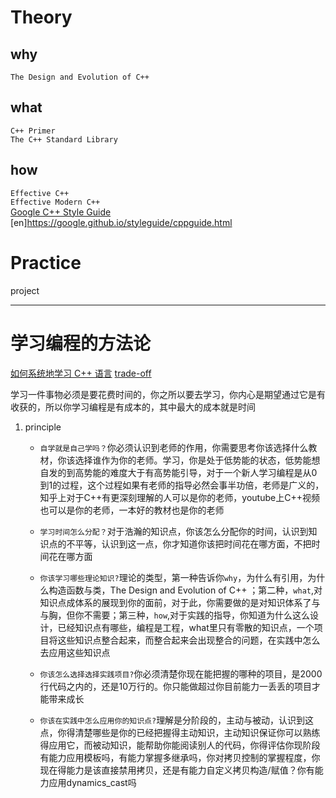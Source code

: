 # Theory
## why
`The Design and Evolution of C++`  

## what
`C++ Primer`  
`The C++ Standard Library`  

## how
`Effective C++`  
`Effective Modern C++`  
[Google C++ Style Guide](https://zh-google-styleguide.readthedocs.io/en/latest/google-cpp-styleguide/) 
[en]https://google.github.io/styleguide/cppguide.html

# Practice
project

---
# 学习编程的方法论

[如何系统地学习 C++ 语言](https://www.zhihu.com/question/23447320)
[trade-off](https://www.zhihu.com/question/352329405/answer/927271065)

学习一件事物必须是要花费时间的，你之所以要去学习，你内心是期望通过它是有收获的，所以你学习编程是有成本的，其中最大的成本就是时间

1. principle
   - `自学就是自己学吗？`你必须认识到老师的作用，你需要思考你该选择什么教材，你该选择谁作为你的老师。学习，你是处于低势能的状态，低势能想自发的到高势能的难度大于有高势能引导，对于一个新人学习编程是从0到1的过程，这个过程如果有老师的指导必然会事半功倍，老师是广义的，知乎上对于C++有更深刻理解的人可以是你的老师，youtube上C++视频也可以是你的老师，一本好的教材也是你的老师
   - `学习时间怎么分配？`对于浩瀚的知识点，你该怎么分配你的时间，认识到知识点的不平等，认识到这一点，你才知道你该把时间花在哪方面，不把时间花在哪方面

   - `你该学习哪些理论知识?`理论的类型，第一种告诉你`why`，为什么有引用，为什么构造函数与类，The Design and Evolution of C++ ；第二种，`what`,对知识点成体系的展现到你的面前，对于此，你需要做的是对知识体系了与与胸，但你不需要；第三种，`how`,对于实践的指导，你知道为什么这么设计，已经知识点有哪些，编程是工程，what里只有零散的知识点，一个项目将这些知识点整合起来，而整合起来会出现整合的问题，在实践中怎么去应用这些知识点
  
   - `你该怎么选择选择实践项目?`你必须清楚你现在能把握的哪种的项目，是2000行代码之内的，还是10万行的。你只能做超过你目前能力一丢丢的项目才能带来成长
   - `你该在实践中怎么应用你的知识点?`理解是分阶段的，主动与被动，认识到这点，你得清楚哪些是你的已经把握得主动知识，主动知识保证你可以熟练得应用它，而被动知识，能帮助你能阅读别人的代码，你得评估你现阶段有能力应用模板吗，有能力掌握多继承吗，你对拷贝控制的掌握程度，你现在得能力是该直接禁用拷贝，还是有能力自定义拷贝构造/赋值？你有能力应用dynamics_cast吗



   

